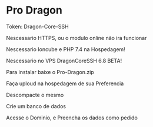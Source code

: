 # Pro Dragon
 
Token: Dragon-Core-SSH

Nescessario HTTPS, ou o modulo online não ira funcionar

Nescessario Ioncube e PHP 7.4 na Hospedagem!

Nescessario no VPS DragonCoreSSH 6.8 BETA!

Para instalar baixe o Pro-Dragon.zip

Faça uploud na hospedagem de sua Preferencia

Descompacte o mesmo

Crie um banco de dados

Acesse o Dominio, e Preencha os dados como pedido 